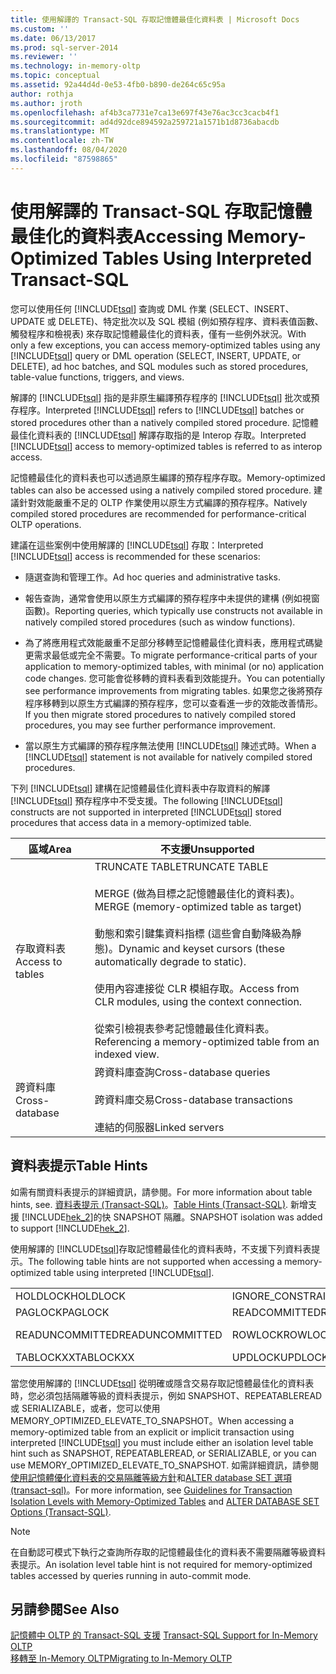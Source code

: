 ```yaml
---
title: 使用解譯的 Transact-SQL 存取記憶體最佳化資料表 | Microsoft Docs
ms.custom: ''
ms.date: 06/13/2017
ms.prod: sql-server-2014
ms.reviewer: ''
ms.technology: in-memory-oltp
ms.topic: conceptual
ms.assetid: 92a44d4d-0e53-4fb0-b890-de264c65c95a
author: rothja
ms.author: jroth
ms.openlocfilehash: af4b3ca7731e7ca13e697f43e76ac3cc3cacb4f1
ms.sourcegitcommit: ad4d92dce894592a259721a1571b1d8736abacdb
ms.translationtype: MT
ms.contentlocale: zh-TW
ms.lasthandoff: 08/04/2020
ms.locfileid: "87598865"
---
```

# <a name="accessing-memory-optimized-tables-using-interpreted-transact-sql"></a><span data-ttu-id="57319-102">使用解譯的 Transact-SQL 存取記憶體最佳化的資料表</span><span class="sxs-lookup"><span data-stu-id="57319-102">Accessing Memory-Optimized Tables Using Interpreted Transact-SQL</span></span>
  <span data-ttu-id="57319-103">您可以使用任何 [!INCLUDE[tsql](../../includes/tsql-md.md)] 查詢或 DML 作業 (SELECT、INSERT、UPDATE 或 DELETE)、特定批次以及 SQL 模組 (例如預存程序、資料表值函數、觸發程序和檢視表) 來存取記憶體最佳化的資料表，僅有一些例外狀況。</span><span class="sxs-lookup"><span data-stu-id="57319-103">With only a few exceptions, you can access memory-optimized tables using any [!INCLUDE[tsql](../../includes/tsql-md.md)] query or DML operation (SELECT, INSERT, UPDATE, or DELETE), ad hoc batches, and SQL modules such as stored procedures, table-value functions, triggers, and views.</span></span>  
  
 <span data-ttu-id="57319-104">解譯的 [!INCLUDE[tsql](../../includes/tsql-md.md)] 指的是非原生編譯預存程序的 [!INCLUDE[tsql](../../includes/tsql-md.md)] 批次或預存程序。</span><span class="sxs-lookup"><span data-stu-id="57319-104">Interpreted [!INCLUDE[tsql](../../includes/tsql-md.md)] refers to [!INCLUDE[tsql](../../includes/tsql-md.md)] batches or stored procedures other than a natively compiled stored procedure.</span></span> <span data-ttu-id="57319-105">記憶體最佳化資料表的 [!INCLUDE[tsql](../../includes/tsql-md.md)] 解譯存取指的是 Interop 存取。</span><span class="sxs-lookup"><span data-stu-id="57319-105">Interpreted [!INCLUDE[tsql](../../includes/tsql-md.md)] access to memory-optimized tables is referred to as interop access.</span></span>  
  
 <span data-ttu-id="57319-106">記憶體最佳化的資料表也可以透過原生編譯的預存程序存取。</span><span class="sxs-lookup"><span data-stu-id="57319-106">Memory-optimized tables can also be accessed using a natively compiled stored procedure.</span></span> <span data-ttu-id="57319-107">建議針對效能嚴重不足的 OLTP 作業使用以原生方式編譯的預存程序。</span><span class="sxs-lookup"><span data-stu-id="57319-107">Natively compiled stored procedures are recommended for performance-critical OLTP operations.</span></span>  
  
 <span data-ttu-id="57319-108">建議在這些案例中使用解譯的 [!INCLUDE[tsql](../../includes/tsql-md.md)] 存取：</span><span class="sxs-lookup"><span data-stu-id="57319-108">Interpreted [!INCLUDE[tsql](../../includes/tsql-md.md)] access is recommended for these scenarios:</span></span>  
  
-   <span data-ttu-id="57319-109">隨選查詢和管理工作。</span><span class="sxs-lookup"><span data-stu-id="57319-109">Ad hoc queries and administrative tasks.</span></span>  
  
-   <span data-ttu-id="57319-110">報告查詢，通常會使用以原生方式編譯的預存程序中未提供的建構 (例如視窗函數)。</span><span class="sxs-lookup"><span data-stu-id="57319-110">Reporting queries, which typically use constructs not available in natively compiled stored procedures (such as window functions).</span></span>  
  
-   <span data-ttu-id="57319-111">為了將應用程式效能嚴重不足部分移轉至記憶體最佳化資料表，應用程式碼變更需求最低或完全不需要。</span><span class="sxs-lookup"><span data-stu-id="57319-111">To migrate performance-critical parts of your application to memory-optimized tables, with minimal (or no) application code changes.</span></span> <span data-ttu-id="57319-112">您可能會從移轉的資料表看到效能提升。</span><span class="sxs-lookup"><span data-stu-id="57319-112">You can potentially see performance improvements from migrating tables.</span></span> <span data-ttu-id="57319-113">如果您之後將預存程序移轉到以原生方式編譯的預存程序，您可以查看進一步的效能改善情形。</span><span class="sxs-lookup"><span data-stu-id="57319-113">If you then migrate stored procedures to natively compiled stored procedures, you may see further performance improvement.</span></span>  
  
-   <span data-ttu-id="57319-114">當以原生方式編譯的預存程序無法使用 [!INCLUDE[tsql](../../includes/tsql-md.md)] 陳述式時。</span><span class="sxs-lookup"><span data-stu-id="57319-114">When a [!INCLUDE[tsql](../../includes/tsql-md.md)] statement is not available for natively compiled stored procedures.</span></span>  
  
 <span data-ttu-id="57319-115">下列 [!INCLUDE[tsql](../../includes/tsql-md.md)] 建構在記憶體最佳化資料表中存取資料的解譯 [!INCLUDE[tsql](../../includes/tsql-md.md)] 預存程序中不受支援。</span><span class="sxs-lookup"><span data-stu-id="57319-115">The following [!INCLUDE[tsql](../../includes/tsql-md.md)] constructs are not supported in interpreted [!INCLUDE[tsql](../../includes/tsql-md.md)] stored procedures that access data in a memory-optimized table.</span></span>  
  
|<span data-ttu-id="57319-116">區域</span><span class="sxs-lookup"><span data-stu-id="57319-116">Area</span></span>|<span data-ttu-id="57319-117">不支援</span><span class="sxs-lookup"><span data-stu-id="57319-117">Unsupported</span></span>|  
|----------|-----------------|  
|<span data-ttu-id="57319-118">存取資料表</span><span class="sxs-lookup"><span data-stu-id="57319-118">Access to tables</span></span>|<span data-ttu-id="57319-119">TRUNCATE TABLE</span><span class="sxs-lookup"><span data-stu-id="57319-119">TRUNCATE TABLE</span></span><br /><br /> <span data-ttu-id="57319-120">MERGE (做為目標之記憶體最佳化的資料表)。</span><span class="sxs-lookup"><span data-stu-id="57319-120">MERGE (memory-optimized table as target)</span></span><br /><br /> <span data-ttu-id="57319-121">動態和索引鍵集資料指標 (這些會自動降級為靜態)。</span><span class="sxs-lookup"><span data-stu-id="57319-121">Dynamic and keyset cursors (these automatically degrade to static).</span></span><br /><br /> <span data-ttu-id="57319-122">使用內容連接從 CLR 模組存取。</span><span class="sxs-lookup"><span data-stu-id="57319-122">Access from CLR modules, using the context connection.</span></span><br /><br /> <span data-ttu-id="57319-123">從索引檢視表參考記憶體最佳化資料表。</span><span class="sxs-lookup"><span data-stu-id="57319-123">Referencing a memory-optimized table from an indexed view.</span></span>|  
|<span data-ttu-id="57319-124">跨資料庫</span><span class="sxs-lookup"><span data-stu-id="57319-124">Cross-database</span></span>|<span data-ttu-id="57319-125">跨資料庫查詢</span><span class="sxs-lookup"><span data-stu-id="57319-125">Cross-database queries</span></span><br /><br /> <span data-ttu-id="57319-126">跨資料庫交易</span><span class="sxs-lookup"><span data-stu-id="57319-126">Cross-database transactions</span></span><br /><br /> <span data-ttu-id="57319-127">連結的伺服器</span><span class="sxs-lookup"><span data-stu-id="57319-127">Linked servers</span></span>|  
  
## <a name="table-hints"></a><span data-ttu-id="57319-128">資料表提示</span><span class="sxs-lookup"><span data-stu-id="57319-128">Table Hints</span></span>  
 <span data-ttu-id="57319-129">如需有關資料表提示的詳細資訊，請參閱。</span><span class="sxs-lookup"><span data-stu-id="57319-129">For more information about table hints, see.</span></span> <span data-ttu-id="57319-130">[資料表提示 &#40;Transact-SQL&#41;](/sql/t-sql/queries/hints-transact-sql-table)。</span><span class="sxs-lookup"><span data-stu-id="57319-130">[Table Hints &#40;Transact-SQL&#41;](/sql/t-sql/queries/hints-transact-sql-table).</span></span> <span data-ttu-id="57319-131">新增支援 [!INCLUDE[hek_2](../../includes/hek-2-md.md)]的快 SNAPSHOT 隔離。</span><span class="sxs-lookup"><span data-stu-id="57319-131">SNAPSHOT isolation was added to support [!INCLUDE[hek_2](../../includes/hek-2-md.md)].</span></span>  
  
 <span data-ttu-id="57319-132">使用解譯的 [!INCLUDE[tsql](../../includes/tsql-md.md)]存取記憶體最佳化的資料表時，不支援下列資料表提示。</span><span class="sxs-lookup"><span data-stu-id="57319-132">The following table hints are not supported when accessing a memory-optimized table using interpreted [!INCLUDE[tsql](../../includes/tsql-md.md)].</span></span>  
  
|||||  
|-|-|-|-|  
|<span data-ttu-id="57319-133">HOLDLOCK</span><span class="sxs-lookup"><span data-stu-id="57319-133">HOLDLOCK</span></span>|<span data-ttu-id="57319-134">IGNORE_CONSTRAINTS</span><span class="sxs-lookup"><span data-stu-id="57319-134">IGNORE_CONSTRAINTS</span></span>|<span data-ttu-id="57319-135">IGNORE_TRIGGERS</span><span class="sxs-lookup"><span data-stu-id="57319-135">IGNORE_TRIGGERS</span></span>|<span data-ttu-id="57319-136">NOWAIT</span><span class="sxs-lookup"><span data-stu-id="57319-136">NOWAIT</span></span>|  
|<span data-ttu-id="57319-137">PAGLOCK</span><span class="sxs-lookup"><span data-stu-id="57319-137">PAGLOCK</span></span>|<span data-ttu-id="57319-138">READCOMMITTED</span><span class="sxs-lookup"><span data-stu-id="57319-138">READCOMMITTED</span></span>|<span data-ttu-id="57319-139">READCOMMITTEDLOCK</span><span class="sxs-lookup"><span data-stu-id="57319-139">READCOMMITTEDLOCK</span></span>|<span data-ttu-id="57319-140">READPAST</span><span class="sxs-lookup"><span data-stu-id="57319-140">READPAST</span></span>|  
|<span data-ttu-id="57319-141">READUNCOMMITTED</span><span class="sxs-lookup"><span data-stu-id="57319-141">READUNCOMMITTED</span></span>|<span data-ttu-id="57319-142">ROWLOCK</span><span class="sxs-lookup"><span data-stu-id="57319-142">ROWLOCK</span></span>|<span data-ttu-id="57319-143">SPATIAL_WINDOW_MAX_CELLS = *integer*</span><span class="sxs-lookup"><span data-stu-id="57319-143">SPATIAL_WINDOW_MAX_CELLS = *integer*</span></span>|<span data-ttu-id="57319-144">TABLOCK</span><span class="sxs-lookup"><span data-stu-id="57319-144">TABLOCK</span></span>|  
|<span data-ttu-id="57319-145">TABLOCKXX</span><span class="sxs-lookup"><span data-stu-id="57319-145">TABLOCKXX</span></span>|<span data-ttu-id="57319-146">UPDLOCK</span><span class="sxs-lookup"><span data-stu-id="57319-146">UPDLOCK</span></span>|<span data-ttu-id="57319-147">XLOCK</span><span class="sxs-lookup"><span data-stu-id="57319-147">XLOCK</span></span>||  
  
 <span data-ttu-id="57319-148">當您使用解譯的 [!INCLUDE[tsql](../../includes/tsql-md.md)] 從明確或隱含交易存取記憶體最佳化的資料表時，您必須包括隔離等級的資料表提示，例如 SNAPSHOT、REPEATABLEREAD 或 SERIALIZABLE，或者，您可以使用 MEMORY_OPTIMIZED_ELEVATE_TO_SNAPSHOT。</span><span class="sxs-lookup"><span data-stu-id="57319-148">When accessing a memory-optimized table from an explicit or implicit transaction using interpreted [!INCLUDE[tsql](../../includes/tsql-md.md)] you must include either an isolation level table hint such as SNAPSHOT, REPEATABLEREAD, or SERIALIZABLE, or you can use MEMORY_OPTIMIZED_ELEVATE_TO_SNAPSHOT.</span></span> <span data-ttu-id="57319-149">如需詳細資訊，請參閱[使用記憶體優化資料表的交易隔離等級方針](memory-optimized-tables.md)和[ALTER database SET 選項 &#40;transact-sql&#41;](/sql/t-sql/statements/alter-database-transact-sql-set-options)。</span><span class="sxs-lookup"><span data-stu-id="57319-149">For more information, see [Guidelines for Transaction Isolation Levels with Memory-Optimized Tables](memory-optimized-tables.md) and [ALTER DATABASE SET Options &#40;Transact-SQL&#41;](/sql/t-sql/statements/alter-database-transact-sql-set-options).</span></span>  
  
> [!NOTE]  
>  <span data-ttu-id="57319-150">在自動認可模式下執行之查詢所存取的記憶體最佳化的資料表不需要隔離等級資料表提示。</span><span class="sxs-lookup"><span data-stu-id="57319-150">An isolation level table hint is not required for memory-optimized tables accessed by queries running in auto-commit mode.</span></span>  
  
## <a name="see-also"></a><span data-ttu-id="57319-151">另請參閱</span><span class="sxs-lookup"><span data-stu-id="57319-151">See Also</span></span>  
 <span data-ttu-id="57319-152">[記憶體中 OLTP 的 Transact-SQL 支援](transact-sql-support-for-in-memory-oltp.md) </span><span class="sxs-lookup"><span data-stu-id="57319-152">[Transact-SQL Support for In-Memory OLTP](transact-sql-support-for-in-memory-oltp.md) </span></span>  
 [<span data-ttu-id="57319-153">移轉至 In-Memory OLTP</span><span class="sxs-lookup"><span data-stu-id="57319-153">Migrating to In-Memory OLTP</span></span>](migrating-to-in-memory-oltp.md)  
  
  
